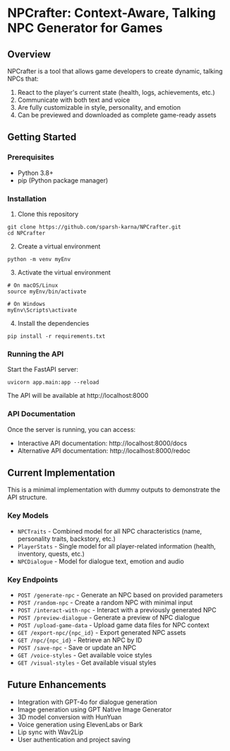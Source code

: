 # NPCrafter: Context-Aware, Talking NPC Generator for Games

## Overview

NPCrafter is a tool that allows game developers to create dynamic, talking NPCs that:
1. React to the player's current state (health, logs, achievements, etc.)
2. Communicate with both text and voice
3. Are fully customizable in style, personality, and emotion
4. Can be previewed and downloaded as complete game-ready assets

## Getting Started

### Prerequisites

- Python 3.8+
- pip (Python package manager)

### Installation

1. Clone this repository
```
git clone https://github.com/sparsh-karna/NPCrafter.git
cd NPCrafter
```

2. Create a virtual environment
```
python -m venv myEnv
```

3. Activate the virtual environment
```
# On macOS/Linux
source myEnv/bin/activate

# On Windows
myEnv\Scripts\activate
```

4. Install the dependencies
```
pip install -r requirements.txt
```

### Running the API

Start the FastAPI server:
```
uvicorn app.main:app --reload
```

The API will be available at http://localhost:8000

### API Documentation

Once the server is running, you can access:
- Interactive API documentation: http://localhost:8000/docs
- Alternative API documentation: http://localhost:8000/redoc

## Current Implementation

This is a minimal implementation with dummy outputs to demonstrate the API structure. 

### Key Models

- `NPCTraits` - Combined model for all NPC characteristics (name, personality traits, backstory, etc.)
- `PlayerStats` - Single model for all player-related information (health, inventory, quests, etc.)
- `NPCDialogue` - Model for dialogue text, emotion and audio

### Key Endpoints

- `POST /generate-npc` - Generate an NPC based on provided parameters
- `POST /random-npc` - Create a random NPC with minimal input
- `POST /interact-with-npc` - Interact with a previously generated NPC
- `POST /preview-dialogue` - Generate a preview of NPC dialogue
- `POST /upload-game-data` - Upload game data files for NPC context
- `GET /export-npc/{npc_id}` - Export generated NPC assets
- `GET /npc/{npc_id}` - Retrieve an NPC by ID
- `POST /save-npc` - Save or update an NPC
- `GET /voice-styles` - Get available voice styles
- `GET /visual-styles` - Get available visual styles

## Future Enhancements

- Integration with GPT-4o for dialogue generation
- Image generation using GPT Native Image Generator
- 3D model conversion with HunYuan
- Voice generation using ElevenLabs or Bark
- Lip sync with Wav2Lip
- User authentication and project saving
